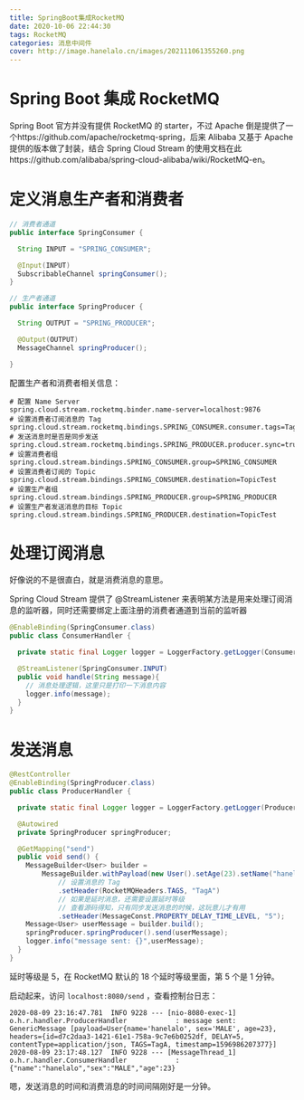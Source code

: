```yaml
---
title: SpringBoot集成RocketMQ
date: 2020-10-06 22:44:30
tags: RocketMQ
categories: 消息中间件
cover: http://image.hanelalo.cn/images/202111061355260.png
---
```


# Spring Boot 集成 RocketMQ

Spring Boot 官方并没有提供 RocketMQ 的 starter，不过 Apache 倒是提供了一个https://github.com/apache/rocketmq-spring，后来 Alibaba 又基于 Apache 提供的版本做了封装，结合 Spring Cloud Stream 的使用文档在此https://github.com/alibaba/spring-cloud-alibaba/wiki/RocketMQ-en。

# 定义消息生产者和消费者

```Java
// 消费者通道
public interface SpringConsumer {

  String INPUT = "SPRING_CONSUMER";

  @Input(INPUT)
  SubscribableChannel springConsumer();
}

// 生产者通道
public interface SpringProducer {

  String OUTPUT = "SPRING_PRODUCER";

  @Output(OUTPUT)
  MessageChannel springProducer();

}
```

配置生产者和消费者相关信息：

```properties
# 配置 Name Server
spring.cloud.stream.rocketmq.binder.name-server=localhost:9876
# 设置消费者订阅消息的 Tag
spring.cloud.stream.rocketmq.bindings.SPRING_CONSUMER.consumer.tags=TagA
# 发送消息时是否是同步发送
spring.cloud.stream.rocketmq.bindings.SPRING_PRODUCER.producer.sync=true
# 设置消费者组
spring.cloud.stream.bindings.SPRING_CONSUMER.group=SPRING_CONSUMER
# 设置消费者订阅的 Topic
spring.cloud.stream.bindings.SPRING_CONSUMER.destination=TopicTest
# 设置生产者组
spring.cloud.stream.bindings.SPRING_PRODUCER.group=SPRING_PRODUCER
# 设置生产者发送消息的目标 Topic
spring.cloud.stream.bindings.SPRING_PRODUCER.destination=TopicTest
```

# 处理订阅消息

好像说的不是很直白，就是消费消息的意思。

Spring Cloud Stream 提供了 @StreamListener 来表明某方法是用来处理订阅消息的监听器，同时还需要绑定上面注册的消费者通道到当前的监听器

```Java
@EnableBinding(SpringConsumer.class)
public class ConsumerHandler {

  private static final Logger logger = LoggerFactory.getLogger(ConsumerHandler.class);

  @StreamListener(SpringConsumer.INPUT)
  public void handle(String message){
    // 消息处理逻辑，这里只是打印一下消息内容
    logger.info(message);
  }
}
```

# 发送消息

```Java
@RestController
@EnableBinding(SpringProducer.class)
public class ProducerHandler {

  private static final Logger logger = LoggerFactory.getLogger(ProducerHandler.class);

  @Autowired
  private SpringProducer springProducer;

  @GetMapping("send")
  public void send() {
    MessageBuilder<User> builder =
        MessageBuilder.withPayload(new User().setAge(23).setName("hanelalo").setSex("MALE"))
            // 设置消息的 Tag
            .setHeader(RocketMQHeaders.TAGS, "TagA")
            // 如果是延时消息，还需要设置延时等级
            // 查看源码得知，只有同步发送消息的时候，这玩意儿才有用
            .setHeader(MessageConst.PROPERTY_DELAY_TIME_LEVEL, "5");
    Message<User> userMessage = builder.build();
    springProducer.springProducer().send(userMessage);
    logger.info("message sent: {}",userMessage);
  }
}
```

延时等级是 5，在 RocketMQ 默认的 18 个延时等级里面，第 5 个是 1 分钟。

启动起来，访问 `localhost:8080/send` ，查看控制台日志：

```
2020-08-09 23:16:47.781  INFO 9228 --- [nio-8080-exec-1] o.h.r.handler.ProducerHandler            : message sent: GenericMessage [payload=User{name='hanelalo', sex='MALE', age=23}, headers={id=d7c2daa3-1421-61e1-758a-9c7e6b0252df, DELAY=5, contentType=application/json, TAGS=TagA, timestamp=1596986207377}]
2020-08-09 23:17:48.127  INFO 9228 --- [MessageThread_1] o.h.r.handler.ConsumerHandler            : {"name":"hanelalo","sex":"MALE","age":23}
```

嗯，发送消息的时间和消费消息的时间间隔刚好是一分钟。